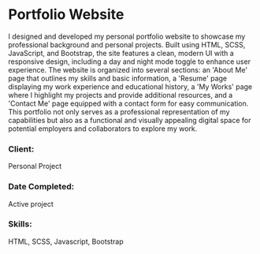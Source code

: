 # Portfolio Website

I designed and developed my personal portfolio website to showcase my professional background and personal projects. Built using HTML, SCSS, JavaScript, and Bootstrap, the site features a clean, modern UI with a responsive design, including a day and night mode toggle to enhance user experience. The website is organized into several sections: an 'About Me' page that outlines my skills and basic information, a 'Resume' page displaying my work experience and educational history, a 'My Works' page where I highlight my projects and provide additional resources, and a 'Contact Me' page equipped with a contact form for easy communication. 
This portfolio not only serves as a professional representation of my capabilities but also as a functional and visually appealing digital space for potential employers and collaborators to explore my work.

### Client:

Personal Project

### Date Completed:

Active project

### Skills:

HTML, SCSS, Javascript, Bootstrap

